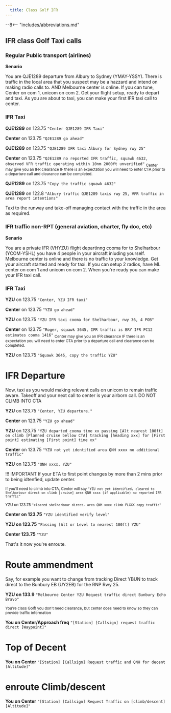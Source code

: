 ```yaml
---
  title: Class Golf IFR 
---
```


--8<-- "includes/abbreviations.md"

## IFR class Golf Taxi calls

### Regular Public transport (airlines)

**Senario**

You are QJE1289 departure from Albury to Sydney (YMAY-YSSY). There is traffic in the local area that you suspect may be a hazzard and intend on making radio calls to. AND Melbourne center is online. If you can tune, Center on com 1, unicom on com 2. Get your flight setup, ready to depart and taxi. As you are about to taxi, you can make your first IFR taxi call to center.

<h3>IFR Taxi</h3>

**QJE1289** on 123.75 `"Center QJE1289 IFR Taxi"`

**Center** on 123.75 `"QJE1289 go ahead"`

**QJE1289** on 123.75 `"QJE1289 IFR taxi Albury for Sydney rwy 25"`

**Center** on 123.75 `"QJE1289 no reported IFR traffic, squawk 4632, observed VFR traffic operating within 10nm 2000ft unverified"` <Sub>Center may give you an IFR clearance IF there is an expectation you will need to enter CTA prior to a departure call and clearance can be completed.</Sub>

**QJE1289** on 123.75 `"Copy the traffic squawk 4632"`

**QJE1289** on 122.8 `"Albury traffic QJE1289 taxis rwy 25, VFR traffic in area report intentions"`

Taxi to the runway and take-off managing contact with the traffic in the area as required.


### IFR traffic non-RPT (general aviation, charter, fly doc, etc)

**Senario**

You are a private IFR (VHYZU) flight departinng cooma for to Shelharbour (YCOM-YSHL) you have 4 people in your aircraft inluding yourself. Melbourne center is online and there is no traffic to your knowledge. Get your aircraft started and ready for taxi. If you can setup 2 radios, have ML center on com 1 and unicom on com 2. When you're ready you can make your IFR taxi call.

<h3>IFR Taxi</h3>

**YZU** on 123.75 `"Center, YZU IFR taxi"`

**Center** on 123.75 `"YZU go ahead"`

**YZU** on 123.75 `"YZU IFR taxi cooma for Shelharbour, rwy 36, 4 POB"`

**Center** on 123.75 `"Roger, squawk 3645, IFR traffic is BRY IFR PC12 estimates cooma 1416"` <Sub>Center may give you an IFR clearance IF there is an expectation you will need to enter CTA prior to a departure call and clearance can be completed.</Sub>

**YZU** on 123.75 `"Squawk 3645, copy the traffic YZU"`

# IFR Departure


Now, taxi as you would making relevant calls on unicom to remain traffic aware. Takeoff and your next call to center is your airborn call. DO NOT CLIMB INTO CTA

**YZU** on 123.75 `"Center, YZU departure."`

**Center** on 123.75 `"YZU go ahead"`

**YZU** on 123.75 `"YZU departed cooma time xx passing [Alt nearest 100ft] on climb [Planned cruise bellow CTA] tracking [heading xxx] for [First point] estimating [First point] time xx"`

**Center** on 123.75 `"YZU not yet identified area QNH xxxx no additional traffic"` 

**YZU** on 123.75 `"QNH xxxx, YZU"`

!!! IMPORTANT
    If your ETA to first point changes by more than 2 mins prior to being idtenfied, update center.

<Sub> If you'll need to climb into CTA, Center will say `"YZU not yet identified, cleared to Shelharbour direct on climb [cruise] area QNH xxxx (if applicable) no reported IFR traffic"`</Sub>

<Sub> YZU on 123.75 `"cleared shelharbour direct, area QNH xxxx climb FLXXX copy traffic"` </Sub>

**Center on 123.75** `"YZU identified verify level"`

**YZU on 123.75** `"Passing [Alt or Level to nearest 100ft] YZU"`

**Center 123.75** `"YZU"`

That's it now you're enroute.

# Route ammendment

Say, for example you want to change from tracking Direct YBUN to track direct to the Bunbury EB (UY2EB) for the RNP Rwy 25.

**YZU on 133.9** `"Melbourne Center YZU Request traffic direct Bunbury Echo Bravo"`

<sub>You're class Golf! you don't need clearance, but center does need to know so they can provide traffic information</sub>

**You on Center/Approach freq** `"[Station] [Callsign] request traffic direct [Waypoint]"`

# Top of Decent 

**You on Center** `"[Station] [Callsign] Request traffic and QNH for decent [Altitude]"`

# enroute Climb/descent

**You on Center** `"[Station] [Callsign] Request Traffic on [climb/descent] [Altitude]"`
